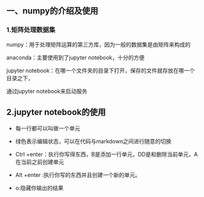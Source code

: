 ## 一、numpy的介绍及使用

### 1.矩阵处理数据集

numpy：用于处理矩阵运算的第三方库，因为一般的数据集是由矩阵来构成的

anaconda：主要使用到了jupyter notebook，十分的方便

jupyter notebook：在哪一个文件夹的目录下打开，保存的文件就存放在哪一个目录之下，

通过jupyter notebook来启动服务

## 2.jupyter notebook的使用

- 每一行都可以叫做一个单元

- 绿色表示编辑状态，可以在代码与markdown之间进行随意的切换
- Ctrl +enter：执行你写得东西，B是添加一行单元，DD是和删除当前单元，A在当前之前创建单元
- Alt +enter :执行你写的东西并且创建一个新的单元。
- o:隐藏你输出的结果